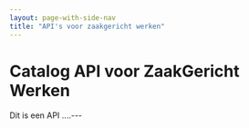 ```yaml
---
layout: page-with-side-nav
title: "API's voor zaakgericht werken"
---
```

# Catalog API voor ZaakGericht Werken

Dit is een API ....---
